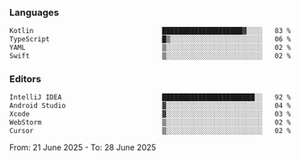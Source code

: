 <!--START_SECTION:waka-->
### Languages
```txt
Kotlin                                ████████████████████▓░░░░   83 %
TypeScript                            █▒░░░░░░░░░░░░░░░░░░░░░░░   06 %
YAML                                  ▒░░░░░░░░░░░░░░░░░░░░░░░░   02 %
Swift                                 ▒░░░░░░░░░░░░░░░░░░░░░░░░   02 %
```

### Editors
```txt
IntelliJ IDEA                         ███████████████████████░░   92 %
Android Studio                        ▓░░░░░░░░░░░░░░░░░░░░░░░░   04 %
Xcode                                 ▓░░░░░░░░░░░░░░░░░░░░░░░░   03 %
WebStorm                              ▒░░░░░░░░░░░░░░░░░░░░░░░░   02 %
Cursor                                ▒░░░░░░░░░░░░░░░░░░░░░░░░   02 %
```

From: 21 June 2025 - To: 28 June 2025
<!--END_SECTION:waka-->

